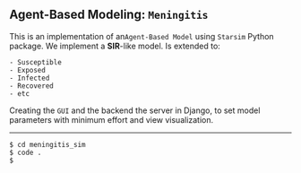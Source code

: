 ## Agent-Based Modeling: `Meningitis`

This is an implementation of an`Agent-Based Model` using `Starsim` Python package.
We implement a **SIR**-like  model. Is extended to:  

    - Susceptible
    - Exposed 
    - Infected
    - Recovered
    - etc
  

Creating the `GUI` and the backend the server in Django, to set model parameters with minimum effort and view visualization. 

---
```shell
$ cd meningitis_sim
$ code .
$
```

